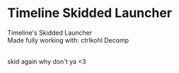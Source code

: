 # Timeline Skidded Launcher
Timeline's Skidded Launcher<br>
Made fully working with: ctrlkohl Decomp<br><br>

skid again why don't ya <3
